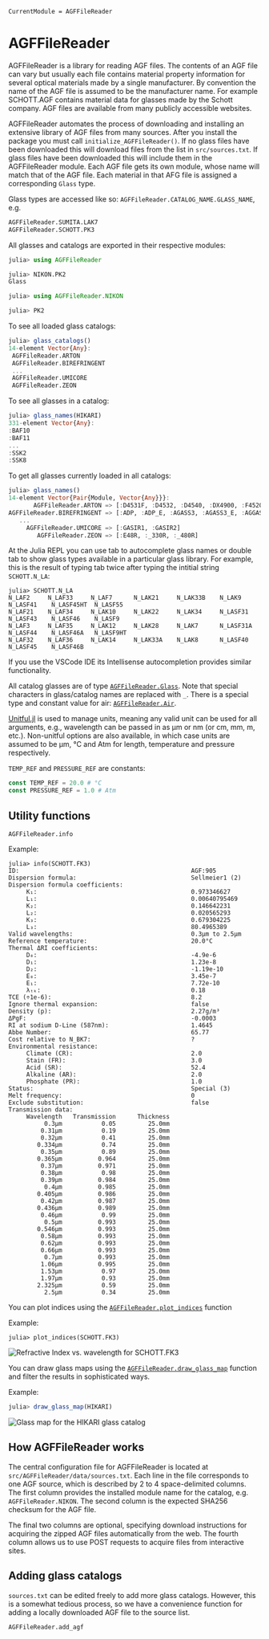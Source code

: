 ```@meta
CurrentModule = AGFFileReader
```

# AGFFileReader
AGFFileReader is a library for reading AGF files. The contents of an AGF file can vary but usually each file contains material property information for several optical materials made by a single manufacturer. By convention the name of the AGF file is assumed to be the manufacturer name. For example SCHOTT.AGF contains material data for glasses made by the Schott company. AGF files are available from many publicly accessible websites. 

AGFFileReader automates the process of downloading and installing an extensive library of AGF files from many sources. After you install the package you must call `initialize_AGFFileReader()`. If no glass files have been downloaded this will download files from the list in `src/sources.txt`. If glass files have been downloaded this will include them in the AGFFileReader module. Each AGF file gets its own module, whose name will match that of the AGF file. Each material in that AFG file is assigned a corresponding `Glass` type. 

Glass types are accessed like so: `AGFFileReader.CATALOG_NAME.GLASS_NAME`, e.g.

```julia
AGFFileReader.SUMITA.LAK7
AGFFileReader.SCHOTT.PK3
```

All glasses and catalogs are exported in their respective modules:

```julia
julia> using AGFFileReader

julia> NIKON.PK2
Glass

julia> using AGFFileReader.NIKON

julia> PK2
```
To see all loaded glass catalogs:
```julia
julia> glass_catalogs()
14-element Vector{Any}:
 AGFFileReader.ARTON
 AGFFileReader.BIREFRINGENT
 ...
 AGFFileReader.UMICORE
 AGFFileReader.ZEON
 ```

 To see all glasses in a catalog:
 ```julia
 julia> glass_names(HIKARI)
331-element Vector{Any}:
 :BAF10
 :BAF11
 ...
 :SSK2
 :SSK8
 ```

 To get all glasses currently loaded in all catalogs:
 ```julia
 julia> glass_names()
14-element Vector{Pair{Module, Vector{Any}}}:
        AGFFileReader.ARTON => [:D4531F, :D4532, :D4540, :DX4900, :F4520, :F5023]
 AGFFileReader.BIREFRINGENT => [:ADP, :ADP_E, :AGASS3, :AGASS3_E, :AGGAS2, :AGGAS2_E, :AGGASE2, :AGGASE2_E, :AL2O3, :AL2O3_E  …  :TE, :TEO2, :TEO2_E, :TE_E, :YVO4, :YVO4_E, :ZNGEP2, :ZNGEP2_E, :ZNO, :ZNO_E]
    ...
      AGFFileReader.UMICORE => [:GASIR1, :GASIR2]
         AGFFileReader.ZEON => [:E48R, :_330R, :_480R]
```

At the Julia REPL you can use tab to autocomplete glass names or double tab to show glass types available in a particular glass library. For example, this is the result of typing tab twice after typing the intitial string `SCHOTT.N_LA`:

```
julia> SCHOTT.N_LA
N_LAF2     N_LAF33     N_LAF7      N_LAK21     N_LAK33B    N_LAK9      N_LASF41    N_LASF45HT  N_LASF55
N_LAF21    N_LAF34     N_LAK10     N_LAK22     N_LAK34     N_LASF31    N_LASF43    N_LASF46    N_LASF9
N_LAF3     N_LAF35     N_LAK12     N_LAK28     N_LAK7      N_LASF31A   N_LASF44    N_LASF46A   N_LASF9HT
N_LAF32    N_LAF36     N_LAK14     N_LAK33A    N_LAK8      N_LASF40    N_LASF45    N_LASF46B
```

If you use the VSCode IDE its Intellisense autocompletion provides similar functionality.

All catalog glasses are of type [`AGFFileReader.Glass`](@ref).
Note that special characters in glass/catalog names are replaced with `_`.
There is a special type and constant value for air: [`AGFFileReader.Air`](@ref).

[Unitful.jl](https://github.com/PainterQubits/Unitful.jl) is used to manage units, meaning any valid unit can be used for all arguments, e.g., wavelength can be passed in as μm or nm (or cm, mm, m, etc.).
Non-unitful options are also available, in which case units are assumed to be μm, °C and Atm for length, temperature and pressure respectively.

`TEMP_REF` and `PRESSURE_REF` are constants:

```julia
const TEMP_REF = 20.0 # °C
const PRESSURE_REF = 1.0 # Atm
```

## Utility functions

```@docs
AGFFileReader.info
```
Example:
```
julia> info(SCHOTT.FK3)
ID:                                                AGF:905
Dispersion formula:                                Sellmeier1 (2)
Dispersion formula coefficients:
     K₁:                                           0.973346627
     L₁:                                           0.00640795469
     K₂:                                           0.146642231
     L₂:                                           0.020565293
     K₃:                                           0.679304225
     L₃:                                           80.4965389
Valid wavelengths:                                 0.3μm to 2.5μm
Reference temperature:                             20.0°C
Thermal ΔRI coefficients:
     D₀:                                           -4.9e-6
     D₁:                                           1.23e-8
     D₂:                                           -1.19e-10
     E₀:                                           3.45e-7
     E₁:                                           7.72e-10
     λₜₖ:                                          0.18
TCE (÷1e-6):                                       8.2
Ignore thermal expansion:                          false
Density (p):                                       2.27g/m³
ΔPgF:                                              -0.0003
RI at sodium D-Line (587nm):                       1.4645
Abbe Number:                                       65.77
Cost relative to N_BK7:                            ?
Environmental resistance:
     Climate (CR):                                 2.0
     Stain (FR):                                   3.0
     Acid (SR):                                    52.4
     Alkaline (AR):                                2.0
     Phosphate (PR):                               1.0
Status:                                            Special (3)
Melt frequency:                                    0
Exclude substitution:                              false
Transmission data:
     Wavelength   Transmission      Thickness
          0.3μm           0.05         25.0mm
         0.31μm           0.19         25.0mm
         0.32μm           0.41         25.0mm
        0.334μm           0.74         25.0mm
         0.35μm           0.89         25.0mm
        0.365μm          0.964         25.0mm
         0.37μm          0.971         25.0mm
         0.38μm           0.98         25.0mm
         0.39μm          0.984         25.0mm
          0.4μm          0.985         25.0mm
        0.405μm          0.986         25.0mm
         0.42μm          0.987         25.0mm
        0.436μm          0.989         25.0mm
         0.46μm           0.99         25.0mm
          0.5μm          0.993         25.0mm
        0.546μm          0.993         25.0mm
         0.58μm          0.993         25.0mm
         0.62μm          0.993         25.0mm
         0.66μm          0.993         25.0mm
          0.7μm          0.993         25.0mm
         1.06μm          0.995         25.0mm
         1.53μm           0.97         25.0mm
         1.97μm           0.93         25.0mm
        2.325μm           0.59         25.0mm
          2.5μm           0.34         25.0mm
```

You can plot indices using the [`AGFFileReader.plot_indices`](@ref) function

Example:

```
julia> plot_indices(SCHOTT.FK3)
```

![Refractive Index vs. wavelength for SCHOTT.FK3](assets/SCHOTT.FK3-indexplot.png)

You can draw glass maps using the [`AGFFileReader.draw_glass_map`](@ref) function and filter the results in sophisticated ways.

Example:

```julia
julia> draw_glass_map(HIKARI)
```

![Glass map for the HIKARI glass catalog](assets/glassmapHIKARI.png)

## How AGFFileReader works

The central configuration file for AGFFileReader is located at `src/AGFFileReader/data/sources.txt`. Each line in the file corresponds to one AGF source, which is described by 2 to 4 space-delimited columns. The first column provides the installed module name for the catalog, e.g. `AGFFileReader.NIKON`. The second column is the expected SHA256 checksum for
the AGF file.

The final two columns are optional, specifying download instructions for acquiring the zipped AGF files
automatically from the web. The fourth column allows us to use POST requests to acquire files from interactive sites.

## Adding glass catalogs
`sources.txt` can be edited freely to add more glass catalogs. However, this is a somewhat tedious process, so we have a
convenience function for adding a locally downloaded AGF file to the source list.

```@docs
AGFFileReader.add_agf
```

